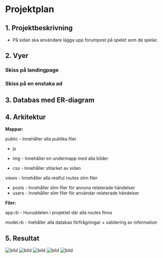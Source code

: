 # Projektplan

## 1. Projektbeskrivning
* På sidan ska användare lägga upp forumpost på spelet som de spelar.
## 2. Vyer
### Skiss på landingpage

### Skiss på en enstaka ad

## 3. Databas med ER-diagram 

## 4. Arkitektur
__Mappar:__

public - Innehåller alla publika filer
* js 
* img - Innehåller en undermapp med alla bilder

* css - Innehåller stilarket av sidan

views - Innehåller alla restful routes slim filer
* posts - Innehåller slim filer för annons relaterade händelser
* users - Innehåller slim filer för användar relaterade händelser

__Filer:__

app.rb - Huvuddelen i projektet där alla routes finns

model.rb - Inehåller alla databas förfrågningar + validering av information

## 5. Resultat
![bild](4GVR5Mf.png)
![bild](KIsTQqA.png)
![bild](KbCrRBk.png)
![bild](mBNFR2E.png)
![bild](pDuTn0i.png)
